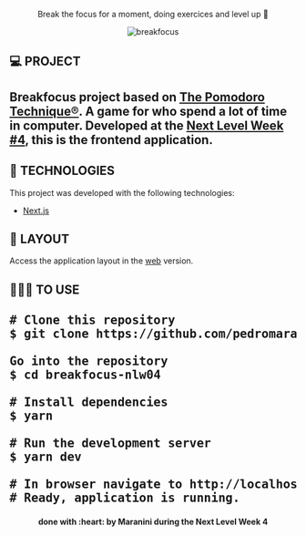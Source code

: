 <p align="center">Break the focus for a moment, doing exercices and level up 🚀</p>

<p align="center"><img alt="breakfocus" src="https://i.ibb.co/QfCXK7B/Captura-de-tela-de-2021-03-05-19-06-30.png"></p>

<h2>💻 PROJECT <h2>
 
<p><strong>Breakfocus</strong> project based on <a href="https://francescocirillo.com/pages/pomodoro-technique" rel="nofollow">The Pomodoro Technique®</a>. A game for who spend a lot of time in computer. Developed at the <a href="https://nextlevelweek.com/" rel="nofollow">Next Level Week #4</a>, this is the frontend application.</p>

<h2>🚀 TECHNOLOGIES</h2>
<p>This project was developed with the following technologies:</p>
<ul>
    <li><a href="https://nextjs.org/" rel="nofollow">Next.js</a></li>
</ul>
    
<h2>🔖 LAYOUT</h2>
<p>Access the application layout in the <a href="https://www.figma.com/file/DS3hYfTIzPaCzrl7RnG608/Move.it-1.0" rel="nofollow">web</a> version.</p>

<h2>👨🏽‍💻 TO USE <h2/>
 
<div class="highlight highlight-source-shell">
<pre><span># Clone this repository</span>
$ git clone https://github.com/pedromaranini/breakfocus-nlw04.git <br/>
<span>Go into the repository</span>
$ <span>cd</span> breakfocus-nlw04 <br/>
<span># Install dependencies</span>
$ yarn <br/>
<span># Run the development server</span>
$ yarn dev <br/>
<span># In browser navigate to http://localhost:3000</span>
<span># Ready, application is running.</span></pre>
</div>

<h4 align="center">done with :heart: by <a src="https://www.linkedin.com/in/pedromaranini30/">Maranini</a> during the Next Level Week 4</h4>
